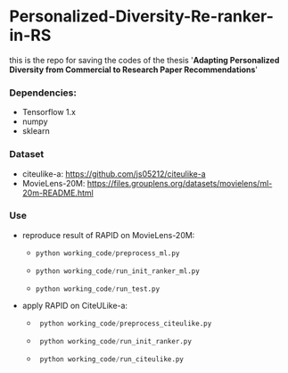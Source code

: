 # Personalized-Diversity-Re-ranker-in-RS
this is the repo for saving the codes of the thesis '**Adapting Personalized Diversity from Commercial to Research Paper Recommendations**'
### Dependencies:
   * Tensorflow 1.x
   * numpy
   * sklearn 

### Dataset
   * citeulike-a: https://github.com/js05212/citeulike-a
   * MovieLens-20M: https://files.grouplens.org/datasets/movielens/ml-20m-README.html 

### Use
   * reproduce result of RAPID on MovieLens-20M:
      * ```python
        python working_code/preprocess_ml.py
        ```
      * ```python
        python working_code/run_init_ranker_ml.py
        ```
      * ```python
        python working_code/run_test.py
        ```
 * apply RAPID on CiteULike-a:
    * ```python
       python working_code/preprocess_citeulike.py
       ```
    * ```python
       python working_code/run_init_ranker.py
       ```
    * ```python
       python working_code/run_citeulike.py
       ```
